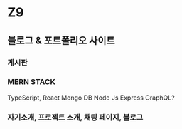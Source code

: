 # Z9

## 블로그 & 포트폴리오 사이트

### 게시판 

### MERN STACK
TypeScript, React 
Mongo DB
Node Js Express
GraphQL?
### 자기소개, 프로젝트 소개, 채팅 페이지, 블로그 


